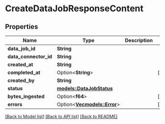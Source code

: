 # CreateDataJobResponseContent

## Properties

Name | Type | Description | Notes
------------ | ------------- | ------------- | -------------
**data_job_id** | **String** |  | 
**data_connector_id** | **String** |  | 
**created_at** | **String** |  | 
**completed_at** | Option<**String**> |  | [optional]
**created_by** | **String** |  | 
**status** | [**models::DataJobStatus**](DataJobStatus.md) |  | 
**bytes_ingested** | Option<**f64**> |  | [optional]
**errors** | Option<[**Vec<models::Error>**](Error.md)> |  | [optional]

[[Back to Model list]](../README.md#documentation-for-models) [[Back to API list]](../README.md#documentation-for-api-endpoints) [[Back to README]](../README.md)


